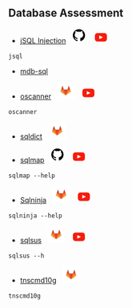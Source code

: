 ## Database Assessment

* [jSQL Injection](https://tools.kali.org/vulnerability-analysis/jsql)&nbsp;&nbsp;&nbsp;[![](https://raw.githubusercontent.com/hhhrrrttt222111/Ethical-Hacking-Tools/master/Assets/github.png?token=AKLVDP4M2RTUFTJVE5QLRV26WYYCE)](https://github.com/ron190/jsql-injection)&nbsp;&nbsp;&nbsp; [![watch](https://raw.githubusercontent.com/hhhrrrttt222111/Ethical-Hacking-Tools/master/Assets/yt.png?token=AKLVDPY5647PJVN6MSLDOHS6WYYGY)](https://www.youtube.com/watch?v=B4EfzWDuh-E)
``` 
jsql
```
* [mdb-sql](https://linux.die.net/man/1/mdb-sql)

* [oscanner](https://tools.kali.org/vulnerability-analysis/oscanner)&nbsp;&nbsp;&nbsp;[![](https://raw.githubusercontent.com/hhhrrrttt222111/Ethical-Hacking-Tools/master/Assets/gitlab.png?token=AKLVDP5MB6RCSXS423WWIA26WYYWM)](https://gitlab.com/kalilinux/packages/oscanner)&nbsp;&nbsp;&nbsp; [![watch](https://raw.githubusercontent.com/hhhrrrttt222111/Ethical-Hacking-Tools/master/Assets/yt.png?token=AKLVDPY5647PJVN6MSLDOHS6WYYGY)](https://www.youtube.com/watch?v=xFwvcs_vnYM)
``` 
oscanner
```
* [sqldict](https://tools.kali.org/password-attacks/sqldict)&nbsp;&nbsp;&nbsp;[![](https://raw.githubusercontent.com/hhhrrrttt222111/Ethical-Hacking-Tools/master/Assets/gitlab.png?token=AKLVDP5MB6RCSXS423WWIA26WYYWM)](https://gitlab.com/kalilinux/packages/sqldict)

* [sqlmap](https://tools.kali.org/vulnerability-analysis/sqlmap)&nbsp;&nbsp;&nbsp;[![](https://raw.githubusercontent.com/hhhrrrttt222111/Ethical-Hacking-Tools/master/Assets/github.png?token=AKLVDP4M2RTUFTJVE5QLRV26WYYCE)](https://github.com/sqlmapproject/sqlmap)&nbsp;&nbsp;&nbsp; [![watch](https://raw.githubusercontent.com/hhhrrrttt222111/Ethical-Hacking-Tools/master/Assets/yt.png?token=AKLVDPY5647PJVN6MSLDOHS6WYYGY)](https://www.youtube.com/watch?v=3ZFblGx5v94)
``` 
sqlmap --help
```
* [Sqlninja](ghttps://tools.kali.org/vulnerability-analysis/sqlninja)&nbsp;&nbsp;&nbsp;[![](https://raw.githubusercontent.com/hhhrrrttt222111/Ethical-Hacking-Tools/master/Assets/gitlab.png?token=AKLVDP5MB6RCSXS423WWIA26WYYWM)](https://gitlab.com/kalilinux/packages/sqlninja)&nbsp;&nbsp;&nbsp; [![watch](https://raw.githubusercontent.com/hhhrrrttt222111/Ethical-Hacking-Tools/master/Assets/yt.png?token=AKLVDPY5647PJVN6MSLDOHS6WYYGY)](https://www.youtube.com/watch?v=LIQKGivmZ08)
``` 
sqlninja --help
```
* [sqlsus](https://tools.kali.org/vulnerability-analysis/sqlsus)&nbsp;&nbsp;&nbsp;[![](https://raw.githubusercontent.com/hhhrrrttt222111/Ethical-Hacking-Tools/master/Assets/gitlab.png?token=AKLVDP5MB6RCSXS423WWIA26WYYWM)](https://gitlab.com/kalilinux/packages/sqlsus)&nbsp;&nbsp;&nbsp; [![watch](https://raw.githubusercontent.com/hhhrrrttt222111/Ethical-Hacking-Tools/master/Assets/yt.png?token=AKLVDPY5647PJVN6MSLDOHS6WYYGY)](https://www.youtube.com/watch?v=mE0RfHwx_Bc)
``` 
sqlsus --h
```
* [tnscmd10g](https://tools.kali.org/vulnerability-analysis/tnscmd10g)&nbsp;&nbsp;&nbsp;[![](https://raw.githubusercontent.com/hhhrrrttt222111/Ethical-Hacking-Tools/master/Assets/gitlab.png?token=AKLVDP5MB6RCSXS423WWIA26WYYWM)](https://gitlab.com/kalilinux/packages/tnscmd10g)
``` 
tnscmd10g
```
